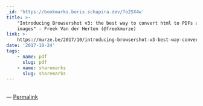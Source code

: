 ```yaml
---
_id: 'https://bookmarks.boris.schapira.dev/?o2SX4w'
title: >-
    "Introducing Browsershot v3: the best way to convert html to PDFs and
    images" - Freek Van der Herten (@freekmurze)
link: >-
    https://murze.be/2017/10/introducing-browsershot-v3-best-way-convert-html-pdfs-images/
date: '2017-10-24'
tags:
    - name: pdf
      slug: pdf
    - name: sharemarks
      slug: sharemarks
---
```


<br>&#8212;
<a href="https://bookmarks.boris.schapira.dev/?o2SX4w" title="Permalink">Permalink</a>
